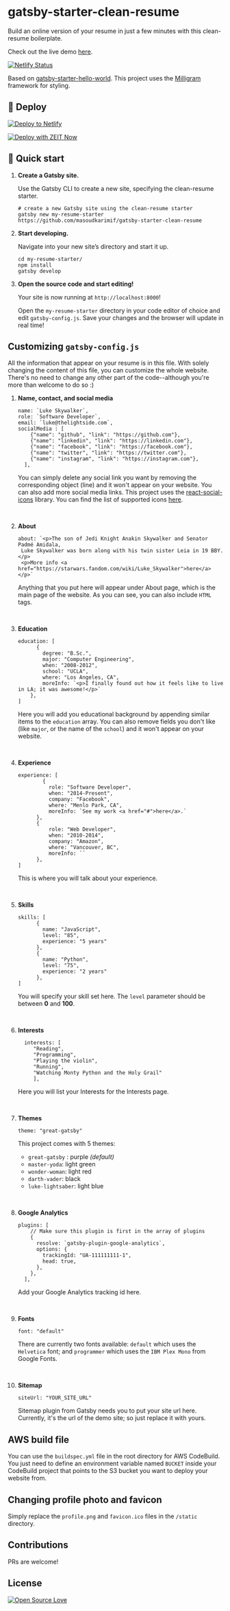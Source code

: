# gatsby-starter-clean-resume

Build an online version of your resume in just a few minutes with this clean-resume boilerplate.

Check out the live demo [here](https://gatsby-starter-clean-resume.netlify.com/).

[![Netlify Status](https://api.netlify.com/api/v1/badges/49be9899-b238-49c1-8de3-3f0de450d5bf/deploy-status)](https://app.netlify.com/sites/gatsby-starter-clean-resume/deploys)

Based on [gatsby-starter-hello-world](https://github.com/gatsbyjs/gatsby-starter-hello-world). This project uses the [Milligram](https://github.com/milligram/milligram) framework for styling.

## 💫 Deploy

[![Deploy to Netlify](https://www.netlify.com/img/deploy/button.svg)](https://app.netlify.com/start/deploy?repository=https://github.com/masoudkarimif/gatsby-starter-clean-resume)

[![Deploy with ZEIT Now](https://zeit.co/button)](https://zeit.co/import/project?template=https://github.com/masoudkarimif/gatsby-starter-clean-resume)

## 🚀 Quick start

1.  **Create a Gatsby site.**

    Use the Gatsby CLI to create a new site, specifying the clean-resume starter.

    ```shell
    # create a new Gatsby site using the clean-resume starter
    gatsby new my-resume-starter https://github.com/masoudkarimif/gatsby-starter-clean-resume
    ```

1.  **Start developing.**

    Navigate into your new site’s directory and start it up.

    ```shell
    cd my-resume-starter/
    npm install
    gatsby develop
    ```

1.  **Open the source code and start editing!**

    Your site is now running at `http://localhost:8000`!


    Open the `my-resume-starter` directory in your code editor of choice and edit `gatsby-config.js`. Save your changes and the browser will update in real time!

## Customizing `gatsby-config.js`

All the information that appear on your resume is in this file. With solely changing the content of this file, you can customize the whole website. There's no need to change any other part of the code--although you're more than welcome to do so :)

1. **Name, contact, and social media**

   ```shell
   name: `Luke Skywalker`,
   role: `Software Developer`,
   email: `luke@thelightside.com`,
   socialMedia : [
       {"name": "github", "link": "https://github.com"},
       {"name": "linkedin", "link": "https://linkedin.com"},
       {"name": "facebook", "link": "https://facebook.com"},
       {"name": "twitter", "link": "https://twitter.com"},
       {"name": "instagram", "link": "https://instagram.com"},
     ],
   ```

   You can simply delete any social link you want by removing the corresponding object (line) and it won't appear on your website. You can also add more social media links. This project uses the [react-social-icons](https://www.npmjs.com/package/react-social-icons) library. You can find the list of supported icons [here](http://jaketrent.github.io/react-social-icons/).

<br/>

2. **About**

   ```shell
   about: `<p>The son of Jedi Knight Anakin Skywalker and Senator Padmé Amidala,
    Luke Skywalker was born along with his twin sister Leia in 19 BBY.</p>
    <p>More info <a href="https://starwars.fandom.com/wiki/Luke_Skywalker">here</a></p>`
   ```

   Anything that you put here will appear under About page, which is the main page of the website. As you can see, you can also include `HTML` tags.

<br/>

3. **Education**

   ```shell
   education: [
         {
           degree: "B.Sc.",
           major: "Computer Engineering",
           when: "2008-2012",
           school: "UCLA",
           where: "Los Angeles, CA",
           moreInfo: `<p>I finally found out how it feels like to live in LA; it was awesome!</p>`
       },
   ]
   ```

   Here you will add you educational background by appending similar items to the `education` array. You can also remove fields you don't like (like `major`, or the name of the `school`) and it won't appear on your website.

<br/>

4. **Experience**

   ```shell
   experience: [
           {
             role: "Software Developer",
             when: "2014-Present",
             company: "Facebook",
             where: "Menlo Park, CA",
             moreInfo: `See my work <a href="#">here</a>.`
         },
         {
             role: "Web Developer",
             when: "2010-2014",
             company: "Amazon",
             where: "Vancouver, BC",
             moreInfo: ``
         },
   ]
   ```

   This is where you will talk about your experience.

<br/>

5. **Skills**

   ```shell
   skills: [
         {
           name: "JavaScript",
           level: "85",
           experience: "5 years"
         },
         {
           name: "Python",
           level: "75",
           experience: "2 years"
         },
   ]
   ```

   You will specify your skill set here. The `level` parameter should be between **0** and **100**.

<br/>

6. **Interests**

   ```shell
     interests: [
   	    "Reading",
   	    "Programming",
   	    "Playing the violin",
   	    "Running",
   	    "Watching Monty Python and the Holy Grail"
   	    ],
   ```

   Here you will list your Interests for the Interests page.

<br/>

7. **Themes**

   ```shell
   theme: "great-gatsby"
   ```

   This project comes with 5 themes:

   - `great-gatsby` : purple _(default)_
   - `master-yoda`: light green
   - `wonder-woman`: light red
   - `darth-vader`: black
   - `luke-lightsaber`: light blue

<br/>

8. **Google Analytics**

   ```shell
   plugins: [
       // Make sure this plugin is first in the array of plugins
       {
         resolve: `gatsby-plugin-google-analytics`,
         options: {
           trackingId: "UA-111111111-1",
           head: true,
         },
       },
     ],
   ```

   Add your Google Analytics tracking id here.

<br/>

9. **Fonts**

   ```shell
   font: "default"
   ```

   There are currently two fonts available: `default` which uses the `Helvetica` font; and `programmer` which uses the `IBM Plex Mono` from Google Fonts.

<br/>

10. **Sitemap**

    ```shell
    siteUrl: "YOUR_SITE_URL"
    ```

    Sitemap plugin from Gatsby needs you to put your site url here. Currently, it's the url of the demo site; so just replace it with yours.

## AWS build file

You can use the `buildspec.yml` file in the root directory for AWS CodeBuild. You just need to define an environment variable named `BUCKET` inside your CodeBuild project that points to the S3 bucket you want to deploy your website from.

## Changing profile photo and favicon

Simply replace the `profile.png` and `favicon.ico` files in the `/static` directory.

## Contributions

PRs are welcome!

## License

[![Open Source Love](https://badges.frapsoft.com/os/mit/mit.svg?v=102)](LICENSE)
